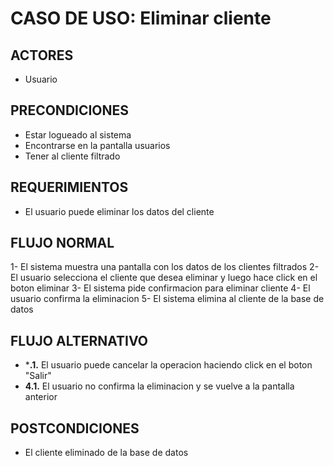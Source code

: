 # CASO DE USO: Eliminar cliente

## ACTORES
- Usuario

## PRECONDICIONES
- Estar logueado al sistema
- Encontrarse en la pantalla usuarios
- Tener al cliente filtrado

## REQUERIMIENTOS
- El usuario puede eliminar los datos del cliente

## FLUJO NORMAL
1- El sistema muestra una pantalla con los datos de los clientes filtrados
2- El usuario selecciona el cliente que desea eliminar y luego hace click en el boton eliminar
3- El sistema pide confirmacion para eliminar cliente
4- El usuario confirma la eliminacion
5- El sistema elimina al cliente de la base de datos

## FLUJO ALTERNATIVO
- ***.1.** El usuario puede cancelar la operacion haciendo click en el boton "Salir"
- **4.1.** El usuario no confirma la eliminacion y se vuelve a la pantalla anterior

## POSTCONDICIONES
- El cliente eliminado de la base de datos

